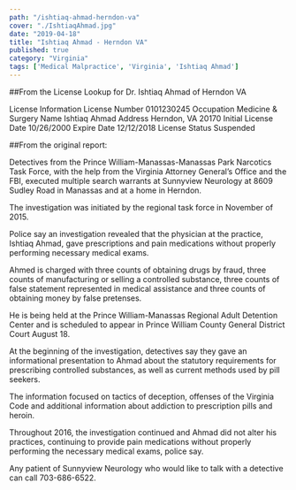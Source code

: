 ```yaml
---
path: "/ishtiaq-ahmad-herndon-va"
cover: "./IshtiaqAhmad.jpg"
date: "2019-04-18"
title: "Ishtiaq Ahmad - Herndon VA"
published: true
category: "Virginia"
tags: ['Medical Malpractice', 'Virginia', 'Ishtiaq Ahmad']
---
```

##From the License Lookup for Dr. Ishtiaq Ahmad of Herndon VA

License Information
License Number	0101230245
Occupation	Medicine & Surgery
Name	Ishtiaq Ahmad
Address	Herndon, VA 20170
Initial License Date	10/26/2000
Expire Date	12/12/2018
License Status	Suspended

##From the original report:

Detectives from the Prince William-Manassas-Manassas Park Narcotics Task Force, with the help from the Virginia Attorney General’s Office and the FBI, executed multiple search warrants at Sunnyview Neurology at 8609 Sudley Road in Manassas and at a home in Herndon.

The investigation was initiated by the regional task force in November of 2015.

Police say an investigation revealed that the physician at the practice, Ishtiaq Ahmad, gave prescriptions and pain medications without properly performing necessary medical exams.

Ahmed is charged with three counts of obtaining drugs by fraud, three counts of manufacturing or selling a controlled substance, three counts of false statement represented in medical assistance and three counts of obtaining money by false pretenses.

He is being held at the Prince William-Manassas Regional Adult Detention Center and is scheduled to appear in Prince William County General District Court August 18.

At the beginning of the investigation, detectives say they gave an informational presentation to Ahmad about the statutory requirements for prescribing controlled substances, as well as current methods used by pill seekers. 

The information focused on tactics of deception, offenses of the Virginia Code and additional information about addiction to prescription pills and heroin. 

Throughout 2016, the investigation continued and Ahmad did not alter his practices, continuing to provide pain medications without properly performing the necessary medical exams, police say.

Any patient of Sunnyview Neurology who would like to talk with a detective can call 703-686-6522. 